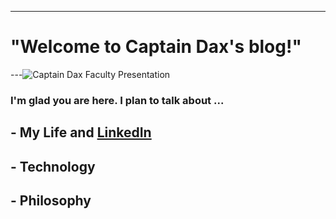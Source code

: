 ---
# "Welcome to Captain Dax's blog!"

---![Captain Dax Faculty Presentation](https://user-images.githubusercontent.com/109104545/179260881-29aef4cd-aae6-4f8e-81f5-9b3642eda3e0.jpg)

### I'm glad you are here. I plan to talk about ...
## - My Life and [LinkedIn](https://linkedin.com/in/dax-mcdaniel/)
## - Technology
## - Philosophy

